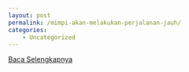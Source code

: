 ```yaml
---
layout: post
permalink: /mimpi-akan-melakukan-perjalanan-jauh/
categories:
    - Uncategorized
---
```


[Baca Selengkapnya](/05)